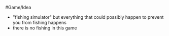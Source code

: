 #Game/Idea

- "fishing simulator" but everything that could possibly happen to prevent you from fishing happens
- there is no fishing in this game